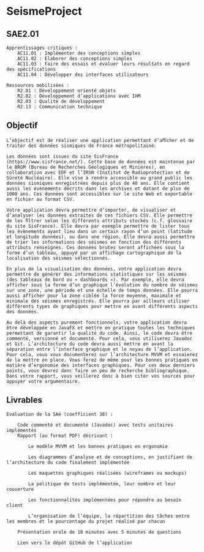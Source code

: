 # SeismeProject
## SAE2.01

    Apprentissages critiques :
        AC11.01 : Implémenter des conceptions simples
        AC11.02 : Elaborer des conceptions simples
        AC11.03 : Faire des essais et évaluer leurs résultats en regard des spécifications
        AC11.04 : Développer des interfaces utilisateurs

    Ressources mobilisées :
        R2.01 : Développement orienté objets
        R2.02 : Développement d’applications avec IHM
        R2.03 : Qualité de développement
        R2.13 : Communication technique

## Objectif

    L’objectif est de réaliser une application permettant d’aﬃcher et de traiter des données sismiques de France métropolitaine.

    Les données sont issues du site SisFrance (https://www.sisfrance.net/). Cette base de données est maintenue par le BRGM (Bureau de Recherches Géologiques et Minières), en collaboration avec EDF et l’IRSN (Institut de Radioprotection et de Sûreté Nucléaire). Elle vise à rendre accessible au grand public les données sismiques enregistrées depuis plus de 40 ans. Elle contient aussi les évènements décrits dans les archives et datant de plus de 1000 ans. Ces données sont accessibles sur le site Web et exportable en fichier au format CSV.

    Votre application devra permettre d’importer, de visualiser et d’analyser les données extraites de ces fichiers CSV. Elle permettre de les ﬁltrer selon les différents attributs stockés (c.f. glossaire du site SisFrance). Elle devra par exemple permettre de lister tous les évènements ayant lieu dans un certain rayon d’un point (latitude et longitude données), ou dans une région. Elle devra aussi permettre de trier les informations des séismes en fonction des différents attributs renseignés. Ces données brutes seront affichées sous la forme d’un tableau, appuyé par un affichage cartographique de la localisation des séismes sélectionnés.

    En plus de la visualisation des données, votre application devra permettre de générer des informations statistiques sur les séismes (des tableaux de bord ou « dashboards »). Par exemple, elle devra afficher sous la forme d’un graphique l’évolution du nombre de séismes sur une zone, une période et une échelle de temps données. Elle pourra aussi afficher pour la zone ciblée la force moyenne, maximale et minimale des séismes enregistrés. Elle pourra par ailleurs utiliser différents types de graphiques pour mettre en avant différents aspects des données.

    Au delà des aspects purement fonctionnels, votre application devra être développée en JavaFX et mettre en pratique toutes les techniques permettant de garantir la qualité du code. Ainsi, le code devra être commenté, versionné et documenté. Pour cela, vous utiliserez Javadoc et Git. L’architecture du code devra aussi mettre en avant la séparation entre l’interface graphique et le noyau de l’application. Pour cela, vous vous documenterez sur l’architecture MVVM et essaierez de la mettre en place. Vous ferez de même pour les bonnes pratiques en matière d’ergonomie des interfaces graphiques. Pour ces deux derniers points, vous devrez donc faire un peu de recherche bibliographique. Dans votre rapport, vous veillerez donc à bien citer vos sources pour appuyer votre argumentaire.


## Livrables

    Evaluation de la SAé (coefficient 38) :

        Code commenté et documenté (Javadoc) avec tests unitaires implémentés
        Rapport (au format PDF) décrivant :

            Le modèle MVVM et les bonnes pratiques en ergonomie

            Les diagrammes d’analyse et de conceptions, en justifiant de l’architecture du code finalement implémentée

            Les maquettes graphiques réalisées (wireframes ou mockups)

            La politique de tests implémentée, leur nombre et leur couverture

            Les fonctionnalités implémentées pour répondre au besoin client

            L’organisation de l’équipe, la répartition des tâches entre les membres et le pourcentage du projet réalisé par chacun

        Présentation orale de 10 minutes avec 5 minutes de questions

        Lien vers le dépôt GitHub de l’application
